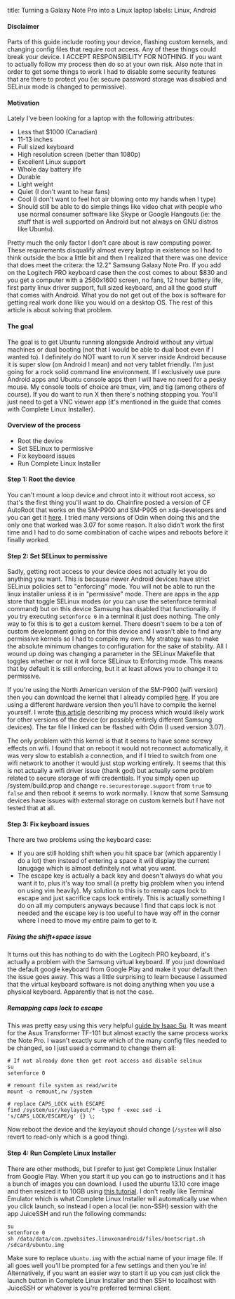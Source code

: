 title: Turning a Galaxy Note Pro into a Linux laptop
labels: Linux, Android

#### Disclaimer

Parts of this guide include rooting your device, flashing custom kernels, and changing config files that require root
access. Any of these things could break your device. I ACCEPT RESPONSIBILITY FOR NOTHING. If you want to actually follow
my process then do so at your own risk. Also note that in order to get some things to work I had to disable some security
features that are there to protect you (ie: secure password storage was disabled and SELinux mode is changed to 
permissive).

#### Motivation

Lately I've been looking for a laptop with the following attributes:

* Less that $1000 (Canadian)
* 11-13 inches
* Full sized keyboard
* High resolution screen (better than 1080p)
* Excellent Linux support
* Whole day battery life
* Durable
* Light weight
* Quiet (I don't want to hear fans)
* Cool (I don't want to feel hot air blowing onto my hands when I type)
* Should still be able to do simple things like video chat with people who use normal consumer software
like Skype or Google Hangouts (ie: the stuff that is well supported on Android but not always on GNU distros
like Ubuntu).

Pretty much the only factor I don't care about is raw computing power. These requirements disqualify almost
every laptop in existence so I had to think outside the box a little bit and then I realized that there was
one device that does meet the critera: the 12.2" Samsung Galaxy Note Pro. If you add on the Logitech PRO
keyboard case then the cost comes to about $830 and you get a computer with a 2560x1600 screen, no fans, 12
hour battery life, first party linux driver support, full sized keyboard, and all the good stuff that comes 
with Android. What you do not get out of the box is software for getting real work done like you would on a 
desktop OS. The rest of this article is about solving that problem.

#### The goal

The goal is to get Ubuntu running alongside Android without any virtual machines or dual booting (not that
I would be able to dual boot even if I wanted to). I definitely do NOT want to run X server inside Android
because it is super slow (on Android I mean) and not very tablet friendly. I'm just going for a rock solid 
command line environment. If I exclusively use pure Android apps and Ubuntu console apps then I will have no 
need for a pesky mouse. My console tools of choice are tmux, vim, and tig (among others of course). If you do
want to run X then there's nothing stopping you. You'll just need to get a VNC viewer app (it's mentioned in the
guide that comes with Complete Linux Installer).

#### Overview of the process

* Root the device
* Set SELinux to permissive
* Fix keyboard issues
* Run Complete Linux Installer

#### Step 1: Root the device

You can't mount a loop device and chroot into it without root access, so that's the first thing you'll want to
do. Chainfire posted a version of CF AutoRoot that works on the SM-P900 and SM-P905 on xda-developers and you
can get it [here](http://forum.xda-developers.com/showthread.php?p=50498424). I tried many versions of Odin
when doing this and the only one that worked was 3.07 for some reason. It also didn't work the first time and
I had to do some combination of cache wipes and reboots before it finally worked.

#### Step 2: Set SELinux to permissive

Sadly, getting root access to your device does not actually let you do anything you want. This is because newer
Android devices have strict SELinux policies set to "enforcing" mode. You will not be able to run the linux
installer unless it is in "permissive" mode. There are apps in the app store that toggle SELinux modes (or you
can use the setenforce terminal command) but on this device Samsung has disabled that functionality. If you try
executing `setenforce 0` in a terminal it just does nothing. The only way to fix this is to get a custom kernel.
There doesn't seem to be a ton of custom development going on for this device and I wasn't able to find any
permissive kernels so I had to compile my own. My strategy was to make the absolute minimum changes to configuration
for the sake of stability. All I wound up doing was changing a parameter in the SELinux Makefile that toggles
whether or not it will force SELinux to Enforcing mode. This means that by default it is still enforcing, but it
at least allows you to change it to permissive.

If you're using the North American version of the SM-P900 (wifi version) then you can download the kernel that I already
compiled [here](/resources/android/SM-P900_NA_KernelWithToggleableSELinux.tar). If you are using a different hardware
version then you'll have to compile the kernel yourself. I wrote
[this article](/compiling-a-permissive-android-kernel) describing my process which would likely work for other versions
of the device (or possibly entirely different Samsung devices). The tar file I linked can be flashed with Odin (I used version 3.07).

The only problem with this kernel is that it seems to have some screwy effects on wifi. I found that on reboot
it would not reconnect automatically, it was very slow to establish a connection, and if I tried to switch from
one wifi network to another it would just stop working entirely. It seems that this is not actually a wifi driver
issue (thank god) but actually some problem related to secure storage of wifi credentials. If you simply open up
/system/build.prop and change `ro.securestorage.support` from `true` to `false` and then reboot it seems to work
normally. I know that some Samsung devices have issues with external storage on custom kernels but I have not tested
that at all.

#### Step 3: Fix keyboard issues

There are two problems using the keyboard case:

* If you are still holding shift when you hit space bar (which apparently I do a lot) then instead of entering a
space it will display the current lanugage which is almost definitely not what you want.
* The escape key is actually a back key and doesn't always do what you want it to, plus it's way too small
(a pretty big problem when you intend on using vim heavily). My solution to this is to remap caps lock to escape
and just sacrifice caps lock entirely. This is actually something I do on all my computers anyways because I find
that caps lock is not needed and the escape key is too useful to have way off in the corner where I need to move
my entire palm to get to it.

##### Fixing the shift+space issue

It turns out this has nothing to do with the Logitech PRO keyboard, it's actually a problem with the Samsung virtual
keyboard. If you just download the default google keyboard from Google Play and make it your default then the issue
goes away. This was a little surprising to learn because I assumed that the virtual keyboard software is not doing
anything when you use a physical keyboard. Apparently that is not the case.

##### Remapping caps lock to escape

This was pretty easy using this very helpful
[guide by Isaac Su](http://wilt.isaac.su/articles/how-to-remap-capslock-to-escape-on-asus-transformer-tf-101). It 
was meant for the Asus Transformer TF-101 but almost exactly the same process works the Note Pro. I wasn't exactly 
sure which of the many config files needed to be changed, so I just used a command to change them all:

    # If not already done then get root access and disable selinux
    su
    setenforce 0

    # remount file system as read/write
    mount -o remount,rw /system

    # replace CAPS_LOCK with ESCAPE
    find /system/usr/keylayout/* -type f -exec sed -i 's/CAPS_LOCK/ESCAPE/g' {} \;

Now reboot the device and the keylayout should change (`/system` will also revert to read-only which is a good thing).

#### Step 4: Run Complete Linux Installer

There are other methods, but I prefer to just get Complete Linux Installer from Google Play. When you start it
up you can go to instructions and it has a bunch of images you can download. I used the ubuntu 13.10 core image
and then resized it to 10GB using 
[this tutorial](https://linuxonandroid.uservoice.com/knowledgebase/articles/74683-how-i-give-linux-more-space-and).
I don't really like Terminal Emulator which is what Complete Linux Installer will automatically use when you click
launch, so instead I open a local (ie: non-SSH) session with the app JuiceSSH and run the following commands:

    su
    setenforce 0
    sh /data/data/com.zpwebsites.linuxonandroid/files/bootscript.sh /sdcard/ubuntu.img

Make sure to replace `ubuntu.img` with the actual name of your image file. If all goes well you'll be prompted for 
a few settings and then you're in! Alternatively, if you want an easier way to start it up you can just click the
launch button in Complete Linux Installer and then SSH to localhost with JuiceSSH or whatever is you're preferred
terminal client.

